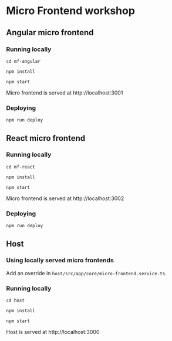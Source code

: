 # Micro Frontend workshop

## Angular micro frontend 

### Running locally

`cd mf-angular`

`npm install`

`npm start`

Micro frontend is served at http://localhost:3001

### Deploying

`npm run deploy`


## React micro frontend 

### Running locally
`cd mf-react`

`npm install`

`npm start`

Micro frontend is served at http://localhost:3002

### Deploying

`npm run deploy`


## Host

### Using locally served micro frontends
Add an override in `host/src/app/core/micro-frontend.service.ts`.

### Running locally
`cd host`

`npm install`

`npm start`

Host is served at http://localhost:3000


